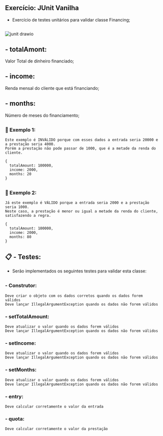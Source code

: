 ## Exercício: JUnit Vanilha

* Exercício de testes unitários para validar classe Financing;

##

![junit drawio](https://github.com/carloshenriquefs/exercise-junit-vanilha/assets/54969405/90211585-9b53-4859-9a77-ff0f66285a03)

## - totalAmont: 
Valor Total de dinheiro financiado; <br /> 

## - income: 
Renda mensal do cliente que está financiando; <br /> 

## - months:
Número de meses do financiamento; <br /> 

##

### :pushpin: Exemplo 1: 

    Este exemplo é INVÁLIDO porque com esses dados a entrada seria 20000 e a prestação seria 4000. 
    Porém a prestação não pode passar de 1000, que é a metade da renda do cliente.

```
{
  totalAmount: 100000,
  income: 2000,
  months: 20
}
```

##

### :pushpin: Exemplo 2: 

    Já este exemplo é VÁLIDO porque a entrada seria 2000 e a prestação seria 1000.
    Neste caso, a prestação é menor ou igual a metade da renda do cliente, satisfazendo a regra.

```
{
  totalAmount: 100000,
  income: 2000,
  months: 80
}
```

##

## :clipboard: - Testes:

* Serão implementados os seguintes testes para validar esta classe:

##

### - Construtor:  <br />

    Deve criar o objeto com os dados corretos quando os dados forem válidos  
    Deve lançar IllegalArgumentException quando os dados não forem válidos

### - setTotalAmount:  <br />

    Deve atualizar o valor quando os dados forem válidos  
    Deve lançar IllegalArgumentException quando os dados não forem válidos

### - setIncome:  <br />

    Deve atualizar o valor quando os dados forem válidos  
    Deve lançar IllegalArgumentException quando os dados não forem válidos

### - setMonths:  <br />

    Deve atualizar o valor quando os dados forem válidos  
    Deve lançar IllegalArgumentException quando os dados não forem válidos

### - entry:  <br />

    Deve calcular corretamente o valor da entrada

### - quota:  <br />

    Deve calcular corretamente o valor da prestação


